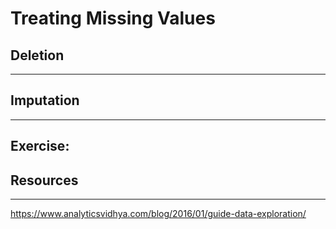 # Treating Missing Values

## Deletion
---

## Imputation
---

## Exercise: 

## Resources
---
https://www.analyticsvidhya.com/blog/2016/01/guide-data-exploration/